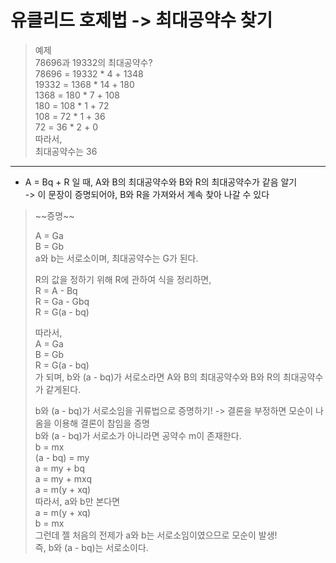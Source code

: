 # 유클리드 호제법 -> 최대공약수 찾기  

> 예제  
> 78696과 19332의 최대공약수?  
> 78696 = 19332 * 4 + 1348  
> 19332 = 1368 * 14 + 180  
> 1368 = 180 * 7 + 108  
> 180 = 108 * 1 + 72  
> 108 = 72 * 1 + 36  
> 72 = 36 * 2 + 0  
> 따라서,  
> 최대공약수는 36  

 ----
 
- A = Bq + R 일 때, A와 B의 최대공약수와 B와 R의 최대공약수가 같음 알기  
	-> 이 문장이 증명되어야, B와 R을 가져와서 계속 찾아 나갈 수 있다  
> \~\~증명\~\~  
>     
> A = Ga  
> B = Gb  
> a와 b는 서로소이며, 최대공약수는 G가 된다.  
>   
> R의 값을 정하기 위해 R에 관하여 식을 정리하면,  
> R = A - Bq  
> R = Ga - Gbq  
> R = G(a - bq)  
>   
> 따라서,  
> A = Ga  
> B = Gb  
> R = G(a - bq)  
> 가 되며, b와 (a - bq)가 서로소라면 A와 B의 최대공약수와 B와 R의 최대공약수가 같게된다.  
>   
> b와 (a - bq)가 서로소임을 귀류법으로 증명하기! -> 결론을 부정하면 모순이 나옴을 이용해 결론이 참임을 증명  
> b와 (a - bq)가 서로소가 아니라면 공약수 m이 존재한다.  
> b = mx  
> \(a - bq) = my  
> a = my + bq  
> a = my + mxq  
> a = m(y + xq)  
> 따라서, a와 b만 본다면  
> a = m(y + xq)  
> b = mx  
> 그런데 젤 처음의 전제가 a와 b는 서로소임이였으므로 모순이 발생!  
> 즉, b와 (a - bq)는 서로소이다.
